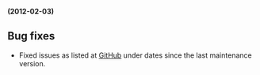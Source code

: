 **(2012-02-03)**
        

## Bug fixes 
- Fixed issues as listed at [GitHub](http://github.com/highslide-software/highcharts.com/commits/master) under dates since the last maintenance version.